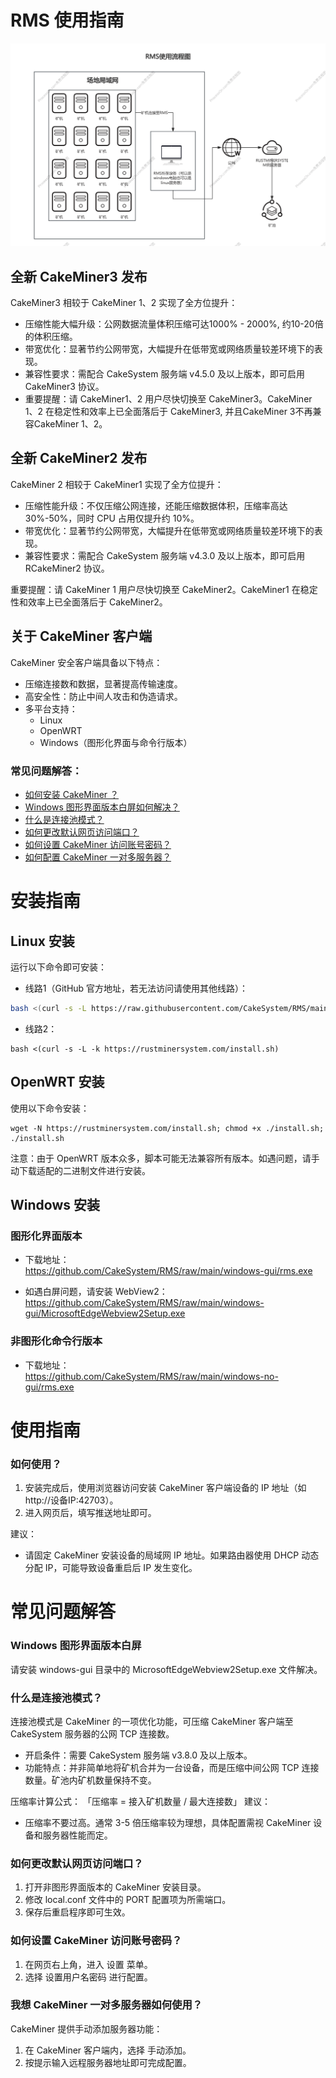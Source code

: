 # RMS 使用指南

<img src="/RMS.png" alt="Logo">

## 全新 CakeMiner3 发布
CakeMiner3 相较于 CakeMiner 1、2 实现了全方位提升：

- 压缩性能大幅升级：公网数据流量体积压缩可达1000% - 2000%, 约10-20倍的体积压缩。
- 带宽优化：显著节约公网带宽，大幅提升在低带宽或网络质量较差环境下的表现。
- 兼容性要求：需配合 CakeSystem 服务端 v4.5.0 及以上版本，即可启用 CakeMiner3 协议。
- 重要提醒：请 CakeMiner1、2 用户尽快切换至 CakeMiner3。CakeMiner 1、2 在稳定性和效率上已全面落后于 CakeMiner3, 并且CakeMiner 3不再兼容CakeMiner 1、2。

## 全新 CakeMiner2 发布

CakeMiner 2 相较于 CakeMiner1 实现了全方位提升：
- 压缩性能升级：不仅压缩公网连接，还能压缩数据体积，压缩率高达 30%-50%，同时 CPU 占用仅提升约 10%。
- 带宽优化：显著节约公网带宽，大幅提升在低带宽或网络质量较差环境下的表现。
- 兼容性要求：需配合 CakeSystem 服务端 v4.3.0 及以上版本，即可启用 RCakeMiner2 协议。

重要提醒：请 CakeMiner 1 用户尽快切换至 CakeMiner2。CakeMiner1 在稳定性和效率上已全面落后于 CakeMiner2。

## 关于 CakeMiner 客户端

CakeMiner  安全客户端具备以下特点：
- 压缩连接数和数据，显著提高传输速度。
- 高安全性：防止中间人攻击和伪造请求。
- 多平台支持：
  - Linux
  - OpenWRT
  - Windows（图形化界面与命令行版本）

### 常见问题解答：
- [如何安装 CakeMiner ？](#安装指南)
- [Windows 图形界面版本白屏如何解决？](#windows-图形界面版本白屏)
- [什么是连接池模式？](#什么是连接池模式)
- [如何更改默认网页访问端口？](#如何更改默认网页访问端口)
- [如何设置 CakeMiner 访问账号密码？](#如何设置-CakeMiner-访问账号密码)
- [如何配置 CakeMiner 一对多服务器？](#我想-CakeMiner-一对多服务器如何使用)

# 安装指南

## Linux 安装

运行以下命令即可安装：

- 线路1（GitHub 官方地址，若无法访问请使用其他线路）：

```sh
bash <(curl -s -L https://raw.githubusercontent.com/CakeSystem/RMS/main/install.sh)
```

- 线路2：

```
bash <(curl -s -L -k https://rustminersystem.com/install.sh)
```

## OpenWRT 安装

使用以下命令安装：

```
wget -N https://rustminersystem.com/install.sh; chmod +x ./install.sh; ./install.sh
```

注意：由于 OpenWRT 版本众多，脚本可能无法兼容所有版本。如遇问题，请手动下载适配的二进制文件进行安装。

## Windows 安装

### 图形化界面版本
- 下载地址：  
  https://github.com/CakeSystem/RMS/raw/main/windows-gui/rms.exe
  
- 如遇白屏问题，请安装 WebView2：  
  https://github.com/CakeSystem/RMS/raw/main/windows-gui/MicrosoftEdgeWebview2Setup.exe

### 非图形化命令行版本
- 下载地址：  
    https://github.com/CakeSystem/RMS/raw/main/windows-no-gui/rms.exe

# 使用指南

### 如何使用？
1. 安装完成后，使用浏览器访问安装 CakeMiner 客户端设备的 IP 地址（如 http://设备IP:42703）。
2. 进入网页后，填写推送地址即可。

建议：
- 请固定 CakeMiner 安装设备的局域网 IP 地址。如果路由器使用 DHCP 动态分配 IP，可能导致设备重启后 IP 发生变化。

# 常见问题解答

### Windows 图形界面版本白屏

请安装 windows-gui 目录中的 MicrosoftEdgeWebview2Setup.exe 文件解决。

### 什么是连接池模式？

连接池模式是 CakeMiner 的一项优化功能，可压缩 CakeMiner 客户端至 CakeSystem 服务器的公网 TCP 连接数。

- 开启条件：需要 CakeSystem 服务端 v3.8.0 及以上版本。
- 功能特点：并非简单地将矿机合并为一台设备，而是压缩中间公网 TCP 连接数量。矿池内矿机数量保持不变。

压缩率计算公式：
「压缩率 = 接入矿机数量 / 最大连接数」
建议：
- 压缩率不要过高。通常 3-5 倍压缩率较为理想，具体配置需视 CakeMiner 设备和服务器性能而定。

### 如何更改默认网页访问端口？

1. 打开非图形界面版本的 CakeMiner 安装目录。
2. 修改 local.conf 文件中的 PORT 配置项为所需端口。
3. 保存后重启程序即可生效。

### 如何设置 CakeMiner 访问账号密码？

1. 在网页右上角，进入 设置 菜单。
2. 选择 设置用户名密码 进行配置。

### 我想 CakeMiner 一对多服务器如何使用？

CakeMiner 提供手动添加服务器功能：
1. 在 CakeMiner 客户端内，选择 手动添加。
2. 按提示输入远程服务器地址即可完成配置。
